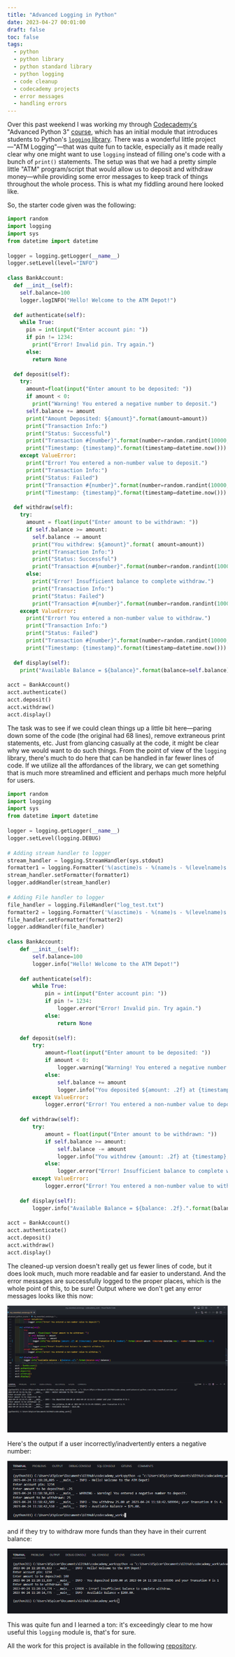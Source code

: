 ```yaml
---
title: "Advanced Logging in Python"
date: 2023-04-27 00:01:00
draft: false
toc: false
tags:
  - python
  - python library
  - python standard library
  - python logging
  - code cleanup
  - codecademy projects
  - error messages
  - handling errors
---
```


Over this past weekend I was working my through [Codecademy's](https://www.codecademy.com/) "Advanced Python 3" [course](https://www.codecademy.com/learn/learn-advanced-python), which has an initial module that introduces students to Python's [```logging``` library](https://docs.python.org/3/library/logging.html). There was a wonderful little project—"ATM Logging"—that was quite fun to tackle, especially as it made really clear why one might want to use ```logging``` instead of filling one's code with a bunch of ```print()``` statements. The setup was that we had a pretty simple little "ATM" program/script that would allow us to deposit and withdraw money—while providing some error messages to keep track of things throughout the whole process. This is what my fiddling around here looked like.

So, the starter code given was the following:

```python
import random
import logging
import sys
from datetime import datetime

logger = logging.getLogger(__name__)
logger.setLevel(level="INFO")

class BankAccount:
  def __init__(self):
    self.balance=100
    logger.logINFO("Hello! Welcome to the ATM Depot!")

  def authenticate(self):
    while True:
      pin = int(input("Enter account pin: "))
      if pin != 1234:
        print("Error! Invalid pin. Try again.")
      else:
        return None

  def deposit(self):
    try:
      amount=float(input("Enter amount to be deposited: "))
      if amount < 0:
        print("Warning! You entered a negative number to deposit.")
      self.balance += amount
      print("Amount Deposited: ${amount}".format(amount=amount))
      print("Transaction Info:")
      print("Status: Successful")
      print("Transaction #{number}".format(number=random.randint(10000, 1000000)))
      print("Timestamp: {timestamp}".format(timestamp=datetime.now()))
    except ValueError:
      print("Error! You entered a non-number value to deposit.")
      print("Transaction Info:")
      print("Status: Failed")
      print("Transaction #{number}".format(number=random.randint(10000, 1000000)))
      print("Timestamp: {timestamp}".format(timestamp=datetime.now()))

  def withdraw(self):
    try:
      amount = float(input("Enter amount to be withdrawn: "))
      if self.balance >= amount:
        self.balance -= amount
        print("You withdrew: ${amount}".format( amount=amount))
        print("Transaction Info:")
        print("Status: Successful")
        print("Transaction #{number}".format(number=random.randint(10000, 1000000)))
      else:
        print("Error! Insufficient balance to complete withdraw.")
        print("Transaction Info:")
        print("Status: Failed")
        print("Transaction #{number}".format(number=random.randint(10000, 1000000)))
    except ValueError:
      print("Error! You entered a non-number value to withdraw.")
      print("Transaction Info:")
      print("Status: Failed")
      print("Transaction #{number}".format(number=random.randint(10000, 1000000)))
      print("Timestamp: {timestamp}".format(timestamp=datetime.now()))

  def display(self):
    print("Available Balance = ${balance}".format(balance=self.balance))

acct = BankAccount()
acct.authenticate()
acct.deposit()
acct.withdraw()
acct.display()
```

The task was to see if we could clean things up a little bit here—paring down some of the code (the original had 68 lines), remove extraneous print statements, etc. Just from glancing casually at the code, it might be clear why we would want to do such things. From the point of view of the ```logging``` library, there's much to do here that can be handled in far fewer lines of code. If we utilize all the affordances of the library, we can get something that is much more streamlined and efficient and perhaps much more helpful for users.

```python
import random
import logging
import sys
from datetime import datetime

logger = logging.getLogger(__name__)
logger.setLevel(logging.DEBUG)

# Adding stream handler to logger
stream_handler = logging.StreamHandler(sys.stdout)
formatter1 = logging.Formatter('%(asctime)s - %(name)s - %(levelname)s - %(message)s')
stream_handler.setFormatter(formatter1)
logger.addHandler(stream_handler)

# Adding File handler to logger
file_handler = logging.FileHandler("log_test.txt")
formatter2 = logging.Formatter('%(asctime)s - %(name)s - %(levelname)s - %(message)s')
file_handler.setFormatter(formatter2)
logger.addHandler(file_handler)

class BankAccount:
    def __init__(self):
        self.balance=100
        logger.info("Hello! Welcome to the ATM Depot!")

    def authenticate(self):
        while True:
            pin = int(input("Enter account pin: "))
            if pin != 1234:
                logger.error("Error! Invalid pin. Try again.")
            else:
                return None

    def deposit(self):
        try:
            amount=float(input("Enter amount to be deposited: "))
            if amount < 0:
                logger.warning("Warning! You entered a negative number to deposit.")
            else:
                self.balance += amount
                logger.info("You deposited ${amount: .2f} at {timestamp} and your Transation # is {number}".format(amount=amount, timestamp=datetime.now(), number=random.randint(1, 10)))
        except ValueError:
            logger.error("Error! You entered a non-number value to deposit!")

    def withdraw(self):
        try:
            amount = float(input("Enter amount to be withdrawn: "))
            if self.balance >= amount:
                self.balance -= amount
                logger.info("You withdrew {amount: .2f} at {timestamp}; your Transation # is {number}.".format(amount=amount, timestamp=datetime.now(), number=random.randint(1, 10)))
            else:
                logger.error("Error! Insufficient balance to complete withdraw.")
        except ValueError:
            logger.error("Error! You entered a non-number value to withdraw.")

    def display(self):
        logger.info("Available Balance = ${balance: .2f}.".format(balance=self.balance))

acct = BankAccount()
acct.authenticate()
acct.deposit()
acct.withdraw()
acct.display()
```

The cleaned-up version doesn't really get us fewer lines of code, but it does look much, much more readable and far easier to understand. And the error messages are successfully logged to the proper places, which is the whole point of this, to be sure! Output where we don't get any error messages looks like this now:

![output_with_no_errors](/images/imgforblogposts/post_33/output_of_reworked_script.png)

Here's the output if a user incorrectly/inadvertently enters a negative number:

![negative_value_output_error](/images/imgforblogposts/post_33/negative_value_entered.png)

and if they try to withdraw more funds than they have in their current balance:

![insufficient_balance_output_error](/images/imgforblogposts/post_33/insufficient_balance_log.png)

This was quite fun and I learned a ton: it's exceedingly clear to me how useful this ```logging``` module is, that's for sure.


All the work for this project is available in the following [repository](https://github.com/kspicer80/codecademy_work/tree/main/advanced_python_course).
